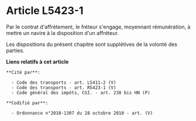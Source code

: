 # Article L5423-1

Par le contrat d'affrètement, le fréteur s'engage, moyennant rémunération, à mettre un navire à la disposition d'un
affréteur.

Les dispositions du présent chapitre sont supplétives de la volonté des parties.

**Liens relatifs à cet article**

	**Cité par**:

	  - Code des transports - art. L5411-2 (V)
	  - Code des transports - art. R5423-1 (V)
	  - Code général des impôts, CGI. - art. 238 bis HN (P)

	**Codifié par**:

	  - Ordonnance n°2010-1307 du 28 octobre 2010 - art. (V)
